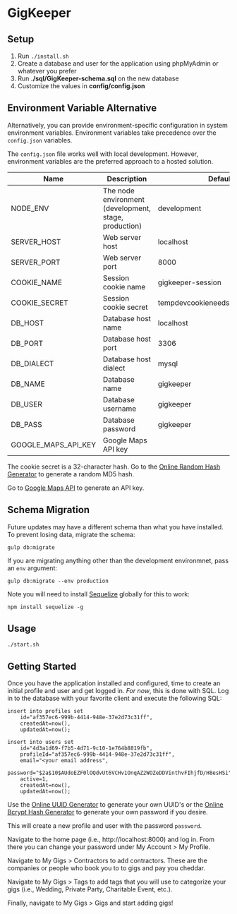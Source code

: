 # GigKeeper

## Setup

1. Run `./install.sh`
1. Create a database and user for the application using phpMyAdmin or whatever you prefer
1. Run **./sql/GigKeeper-schema.sql** on the new database
1. Customize the values in **config/config.json**

## Environment Variable Alternative

Alternatively, you can provide environment-specific configuration in system environment variables. Environment variables take precedence over the `config.json` variables.

The `config.json` file works well with local development. However, environment variables are the preferred approach to a hosted solution.

<table>
<thead>
<tr><th>Name</th><th>Description</th><th>Default</th></tr>
</thead>
<tbody>
<tr><td>NODE_ENV</td><td>The node environment (development, stage, production)</td><td>development</td></tr>
<tr><td>SERVER_HOST</td><td>Web server host</td><td>localhost</td></tr>
<tr><td>SERVER_PORT</td><td>Web server port</td><td>8000</td></tr>
<tr><td>COOKIE_NAME</td><td>Session cookie name</td><td>gigkeeper-session</td></tr>
<tr><td>COOKIE_SECRET</td><td>Session cookie secret</td><td>tempdevcookieneedstobecreated123</td></tr>
<tr><td>DB_HOST</td><td>Database host name</td><td>localhost</td></tr>
<tr><td>DB_PORT</td><td>Database host port</td><td>3306</td></tr>
<tr><td>DB_DIALECT</td><td>Database host dialect</td><td>mysql</td></tr>
<tr><td>DB_NAME</td><td>Database name</td><td>gigkeeper</td></tr>
<tr><td>DB_USER</td><td>Database username</td><td>gigkeeper</td></tr>
<tr><td>DB_PASS</td><td>Database password</td><td>gigkeeper</td></tr>
<tr><td>GOOGLE_MAPS_API_KEY</td><td>Google Maps API key</td><td></td></tr>
</tbody>
</table>

The cookie secret is a 32-character hash. Go to the [Online Random Hash Generator](http://md5.my-addr.com/online_random_md5_hash_generator-and-md5_random_hash.php) to generate a random MD5 hash.

Go to [Google Maps API](https://developers.google.com/maps/documentation/javascript/get-api-key) to generate an API key.

## Schema Migration

Future updates may have a different schema than what you have installed. To prevent losing data, migrate the schema:

```
gulp db:migrate
```

If you are migrating anything other than the development environmnet, pass an `env` argument:

```
gulp db:migrate --env production
```

Note you will need to install [Sequelize](https://www.npmjs.com/package/sequelize) globally for this to work:

```
npm install sequelize -g
```

## Usage

```./start.sh```

## Getting Started

Once you have the application installed and configured, time to create an initial profile and user and get logged in. _For now_, this is done with SQL. Log in to the database with your favorite client and execute the following SQL:

```
insert into profiles set
    id="af357ec6-999b-4414-948e-37e2d73c31ff",
    createdAt=now(),
    updatedAt=now();
    
insert into users set
    id="4d3a1d69-f7b5-4d71-9c10-1e764b8819fb",
    profileId="af357ec6-999b-4414-948e-37e2d73c31ff",
    email="<your email address",
    password="$2a$10$AUdoEZF0lOQdvUt6VCHv1OnqAZ2WOZeDDVinthvFIhjfD/H8esHSi",
    active=1,
    createdAt=now(),
    updatedAt=now();
```

Use the [Online UUID Generator](https://www.uuidgenerator.net/) to generate your own UUID's or the [Online Bcrypt Hash Generator](http://bcrypthashgenerator.apphb.com/) to generate your own password if you desire.

This will create a new profile and user with the password `password`.

Navigate to the home page (i.e., http://localhost:8000) and log in. From there you can change your password under My Account > My Profile.

Navigate to My Gigs > Contractors to add contractors. These are the companies or people who book you to to gigs and pay you cheddar.

Navigate to My Gigs > Tags to add tags that you will use to categorize your gigs (i.e., Wedding, Private Party, Charitable Event, etc.).

Finally, navigate to My Gigs > Gigs and start adding gigs!
